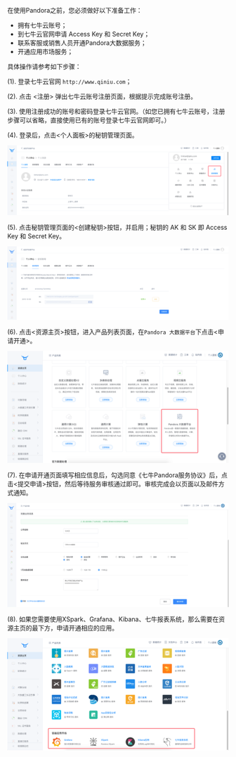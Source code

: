 在使用Pandora之前，您必须做好以下准备工作：

* 拥有七牛云账号；
* 到七牛云官网申请 Access Key 和 Secret Key；
* 联系客服或销售人员开通Pandora大数据服务；
* 开通应用市场服务；

具体操作请参考如下步骤：

(1). 登录七牛云官网 `http://www.qiniu.com`；

(2). 点击 <注册> 弹出七牛云账号注册页面，根据提示完成账号注册。

(3). 使用注册成功的账号和密码登录七牛云官网。（如您已拥有七牛云账号，注册步骤可以省略，直接使用已有的账号登录七牛云官网即可。）

(4). 登录后，点击<个人面板>的秘钥管理页面。

![](_media/ready1.png)

(5). 点击秘钥管理页面的<创建秘钥>按钮，并启用；秘钥的 AK 和 SK 即 Access Key 和 Secret Key。

![](_media/ready2.png)

(6). 点击<资源主页>按钮，进入产品列表页面，在`Pandora 大数据平台`下点击<申请开通>。

![](_media/ready3.png)

(7). 在申请开通页面填写相应信息后，勾选同意《七牛Pandora服务协议》后，点击<提交申请>按钮，然后等待服务审核通过即可。审核完成会以页面以及邮件方式通知。

![](_media/ready4.png)

(8). 如果您需要使用XSpark、Grafana、Kibana、七牛报表系统，那么需要在资源主页的最下方，申请开通相应的应用。

![](_media/ready5.png)

